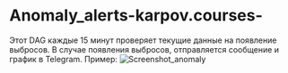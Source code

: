 # Anomaly_alerts-karpov.courses-

Этот DAG каждые 15 минут проверяет текущие данные на появление выбросов.
В случае появления выбросов, отправляется сообщение и график в Telegram.
Пример:
![Screenshot_anomaly](https://user-images.githubusercontent.com/122218714/211324514-10a4c722-8f91-4a3f-a166-5e67669db114.png)
